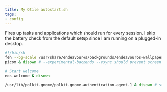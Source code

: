 ```yaml
---
title: My Qtile autostart.sh
tags:
- config
---
```


Fires up tasks and applications which should run for every session.
I skip the battery check from the default setup since I am running on a plugged-in desktop.

````sh
#!/bin/sh
feh --bg-scale /usr/share/endeavouros/backgrounds/endeavouros-wallpaper.png
picom & disown # --experimental-backends --vsync should prevent screen tearing on most setups if needed

# Start welcome
eos-welcome & disown

/usr/lib/polkit-gnome/polkit-gnome-authentication-agent-1 & disown # start polkit agent from GNOME
````
